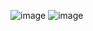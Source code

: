 ![image](https://github.com/user-attachments/assets/47e8cc6e-e9c3-4c4d-9078-2d5bc7df0333)
![image](https://github.com/user-attachments/assets/358041db-8e81-45d9-9919-e59e878465c6)

